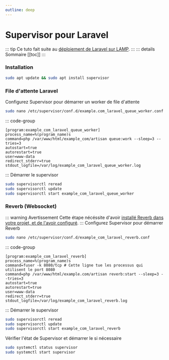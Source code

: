 ```yaml
---
outline: deep
---
```


# Supervisor pour Laravel

::: tip Ce tuto fait suite au [déploiement de Laravel sur LAMP](/fr/laravel/deployment/deploy-laravel-on-lamp).
:::
::: details Sommaire
[[toc]]
:::

### Installation

```sh
sudo apt update && sudo apt install supervisor
```

### File d'attente Laravel

Configurez Supervisor pour démarrer un worker de file d'attente

```sh
sudo nano /etc/supervisor/conf.d/example.com_laravel_queue_worker.conf
```

::: code-group

```txt[/etc/supervisor/conf.d/example_com_laravel_queue_worker.conf]
[program:example_com_laravel_queue_worker]
process_name=%(program_name)s
command=php /var/www/html/example_com/artisan queue:work --sleep=3 --tries=3
autostart=true
autorestart=true
user=www-data
redirect_stderr=true
stdout_logfile=/var/log/example_com_laravel_queue_worker.log
```

:::
Démarrer le supervisor

```sh
sudo supervisorctl reread
sudo supervisorctl update
sudo supervisorctl start example_com_laravel_queue_worker
```

### Reverb (Websocket)

::: warning Avertissement
Cette étape nécéssite d'avoir [installé Reverb dans votre projet, et de l'avoir configuré](/fr/laravel/websocket/reverb-websocket-on-lamp).
:::
Configurez Supervisor pour démarrer Reverb

```sh
sudo nano /etc/supervisor/conf.d/example_com_laravel_reverb.conf
```

::: code-group

```txt[/etc/supervisor/conf.d/example_com_laravel_reverb.conf]
[program:example_com_laravel_reverb]
process_name=%(program_name)s
command=fuser -k 8080/tcp # Cette ligne tue les processus qui utilisent le port 8080
command=php /var/www/html/example.com/artisan reverb:start --sleep=3 --tries=3
autostart=true
autorestart=true
user=www-data
redirect_stderr=true
stdout_logfile=/var/log/example_com_laravel_reverb.log
```

:::
Démarrer le supervisor

```sh
sudo supervisorctl reread
sudo supervisorctl update
sudo supervisorctl start example_com_laravel_reverb
```

Vérifier l'état de Supervisor et démarrer le si nécessaire

```sh
sudo systemctl status supervisor
sudo systemctl start supervisor
```

